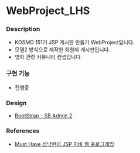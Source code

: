 # WebProject_LHS

### Description
- KOSMO 151기 JSP 게시판 만들기 WebProject입니다.
- 모델2 방식으로 제작한 회원제 게시판입니다.
- 영화 관련 커뮤니티 컨셉입니다.


### 구현 기능
- 진행중


### Design
- [BootStrap - SB Admin 2](https://startbootstrap.com/theme/sb-admin-2)


### References
- [Must Have 성낙현의 JSP 자바 웹 프로그래밍](https://product.kyobobook.co.kr/detail/S000208469948)


  
